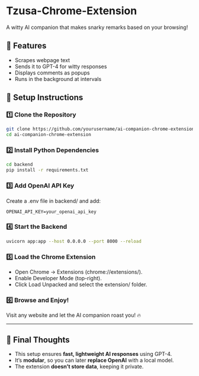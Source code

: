 # Tzusa-Chrome-Extension
A witty AI companion that makes snarky remarks based on your browsing!

## 🚀 Features
- Scrapes webpage text
- Sends it to GPT-4 for witty responses
- Displays comments as popups
- Runs in the background at intervals


## 🔧 Setup Instructions
### **1️⃣ Clone the Repository**
```sh
git clone https://github.com/yourusername/ai-companion-chrome-extension.git
cd ai-companion-chrome-extension
```

### 2️⃣ Install Python Dependencies

```sh
cd backend
pip install -r requirements.txt
```

### 3️⃣ Add OpenAI API Key

Create a .env file in backend/ and add:

```OPENAI_API_KEY=your_openai_api_key```

### 4️⃣ Start the Backend

```bash
uvicorn app:app --host 0.0.0.0 --port 8000 --reload
```

### 5️⃣ Load the Chrome Extension

- Open Chrome → Extensions (chrome://extensions/).
- Enable Developer Mode (top-right).
- Click Load Unpacked and select the extension/ folder.

### 6️⃣ Browse and Enjoy!

Visit any website and let the AI companion roast you! 🔥


---

## **🎯 Final Thoughts**
- This setup ensures **fast, lightweight AI responses** using GPT-4.
- It’s **modular**, so you can later **replace OpenAI** with a local model.
- The extension **doesn’t store data**, keeping it private.
